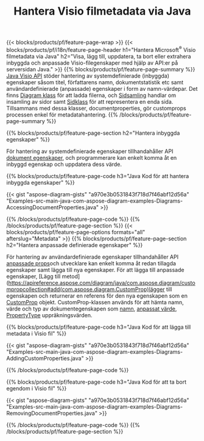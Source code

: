 ﻿---
title: Hantera Visio filmetadata via Java
url: /sv/java/metadata/
description: Visa, lägg till, redigera, ta bort eller extrahera Visio filers metadata med bara några rader med Java kod
---
{{< blocks/products/pf/feature-page-wrap >}}
{{< blocks/products/pf/i18n/feature-page-header h1="Hantera Microsoft<sup>&reg;</sup> Visio filmetadata via Java" h2="Visa, lägg till, uppdatera, ta bort eller extrahera inbyggda och anpassade Visio-filegenskaper med hjälp av API:er på serversidan Java." >}}
{{% blocks/products/pf/feature-page-summary %}}
[Java Visio API](/diagram/java/) stöder hantering av systemdefinierade (inbyggda) egenskaper såsom titel, författarens namn, dokumentstatistik etc samt användardefinierade (anpassade) egenskaper i form av namn-värdepar. Det finns [Diagram klass](https://apireference.aspose.com/diagram/java/com.aspose.diagram/diagram) för att ladda filerna, och [Sidsamling](https://apireference.aspose.com/diagram/java/com.aspose.diagram/pagecollection) handlar om insamling av sidor samt [Sidklass](https://apireference.aspose.com/diagram/java/com.aspose.diagram/page) för att representera en enda sida. Tillsammans med dessa klasser, documentproperties, gör customprops processen enkel för metadatahantering. 
{{% /blocks/products/pf/feature-page-summary %}}

{{% blocks/products/pf/feature-page-section h2="Hantera inbyggda egenskaper" %}}

För hantering av systemdefinierade egenskaper tillhandahåller API [dokument egenskaper](https://apireference.aspose.com/diagram/java/com.aspose.diagram/documentproperties), och programmerare kan enkelt komma åt en inbyggd egenskap och uppdatera dess värde. 

{{% blocks/products/pf/feature-page-code h3="Java Kod för att hantera inbyggda egenskaper" %}}

{{< gist "aspose-diagram-gists" "a970e3b0531843f718d7f46abf12d56a" "Examples-src-main-java-com-aspose-diagram-examples-Diagrams-AccessingDocumentProperties.java" >}}

{{% /blocks/products/pf/feature-page-code %}}
{{% /blocks/products/pf/feature-page-section %}}
{{< blocks/products/pf/feature-page-options formats="all" afterslug="Metadata" >}}
{{% blocks/products/pf/feature-page-section h2="Hantera anpassade definierade egenskaper" %}}

För hantering av användardefinierade egenskaper tillhandahåller API [anpassade props](https://apireference.aspose.com/diagram/java/com.aspose.diagram/documentproperties#CustomProps)och utvecklare kan enkelt komma åt redan tillagda egenskaper samt lägga till nya egenskaper. För att lägga till anpassade egenskaper, [Lägg till metod](https://apireference.aspose.com/diagram/java/com.aspose.diagram/custompropcollection#add(com.aspose.diagram.CustomProp)lägger till egenskapen och returnerar en referens för den nya egenskapen som en [CustomProp](https://apireference.aspose.com/diagram/java/com.aspose.diagram/customprop) objekt. CustomProp-klassen används för att hämta namn, värde och typ av dokumentegenskapen som [namn](https://apireference.aspose.com/diagram/java/com.aspose.diagram/customprop#Name), [anpassat värde](https://apireference.aspose.com/diagram/java/com.aspose.diagram/customprop#CustomValue), [PropertyType](https://apireference.aspose.com/diagram/java/com.aspose.diagram/customprop#PropType) uppräkningsvärden. 
 
{{% blocks/products/pf/feature-page-code h3="Java Kod för att lägga till metadata i Visio fil" %}}

{{< gist "aspose-diagram-gists" "a970e3b0531843f718d7f46abf12d56a" "Examples-src-main-java-com-aspose-diagram-examples-Diagrams-AddingCustomProperties.java" >}}

{{% /blocks/products/pf/feature-page-code %}}


{{% blocks/products/pf/feature-page-code h3="Java Kod för att ta bort egendom i Visio fil" %}}

{{< gist "aspose-diagram-gists" "a970e3b0531843f718d7f46abf12d56a" "Examples-src-main-java-com-aspose-diagram-examples-Diagrams-RemovingDocumentProperties.java" >}}

{{% /blocks/products/pf/feature-page-code %}}
{{% /blocks/products/pf/feature-page-section %}}
